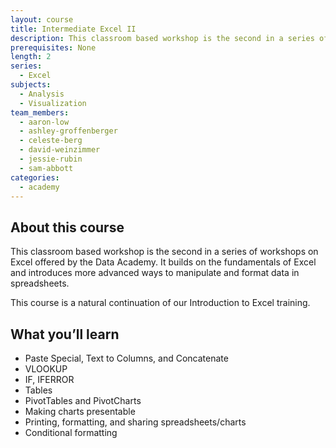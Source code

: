 ```yaml
---
layout: course
title: Intermediate Excel II
description: This classroom based workshop is the second in a series of workshops on Excel offered by the Data Academy. It builds on the fundamentals of Excel and introduces more advanced ways to manipulate and format data in spreadsheets.
prerequisites: None
length: 2
series:
  - Excel
subjects:
  - Analysis
  - Visualization
team_members:
  - aaron-low
  - ashley-groffenberger
  - celeste-berg
  - david-weinzimmer
  - jessie-rubin
  - sam-abbott
categories:
  - academy
---
```



## About this course

This classroom based workshop is the second in a series of workshops on Excel offered by the Data Academy. It builds on the fundamentals of Excel and introduces more advanced ways to manipulate and format data in spreadsheets.

This course is a natural continuation of our Introduction to Excel training.

## What you’ll learn

* Paste Special, Text to Columns, and Concatenate
* VLOOKUP
* IF, IFERROR
* Tables
* PivotTables and PivotCharts
* Making charts presentable
* Printing, formatting, and sharing spreadsheets/charts
* Conditional formatting